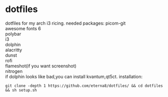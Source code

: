 # dotfiles
dotfiles for my arch i3 ricing.
needed packages:
picom-git                                                                                                                                  
awesome fonts 6                                                                                                                            
polybar                                                                                                                                    
i3                                                                                                                                         
dolphin                                                                                                                                    
alacritty                                                                                                                                  
dunst                                                                                                                                      
rofi                                                                                                                                       
flameshot(if you want screenshot)                                                                                                          
nitrogen                                                                                                                                   
if dolphin looks like bad,you can install kvantum,qt5ct.
                                                                                                                                  installation:                                                                                                                            


```git clone -depth 1 https://github.com/eterna8/dotfiles/ && cd dotfiles && sh setup.sh```


